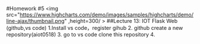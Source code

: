 #Homework #5
<img src="https://www.highcharts.com/demo/images/samples/highcharts/demo/line-ajax/thumbnail.png" ,height=300/ >
##Lecture 13: IOT Flask Web (github,vs code)
1.Install vs code，register gihub
2. github create a new repository(aiot0518)
3. go to vs code clone this repository
4. 
